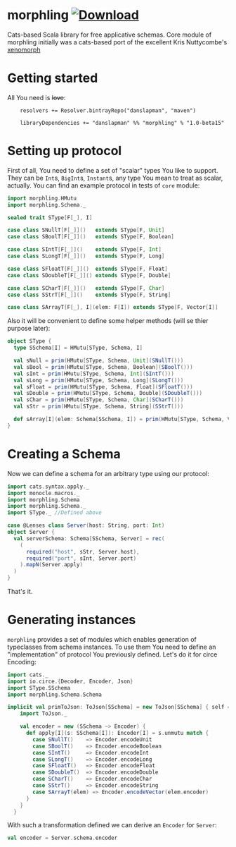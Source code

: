 # morphling [ ![Download](https://api.bintray.com/packages/danslapman/maven/morphling/images/download.svg) ](https://bintray.com/danslapman/maven/morphling/_latestVersion)
Cats-based Scala library for free applicative schemas. Core module of morphling
initially was a cats-based port of the excellent Kris Nuttycombe's [xenomorph](https://github.com/nuttycom/xenomorph)

# Getting started

All You need is ~~love~~:

```
    resolvers += Resolver.bintrayRepo("danslapman", "maven")

    libraryDependencies += "danslapman" %% "morphling" % "1.0-beta15"
```

# Setting up protocol
First of all, You need to define a set of "scalar" types You like to support.
They can be `Int`s, `BigInt`s, `Instant`s, any type You mean to treat as scalar, actually.
You can find an example protocol in tests of `core` module:

```scala
import morphling.HMutu
import morphling.Schema._

sealed trait SType[F[_], I]

case class SNullT[F[_]]()   extends SType[F, Unit]
case class SBoolT[F[_]]()   extends SType[F, Boolean]

case class SIntT[F[_]]()    extends SType[F, Int]
case class SLongT[F[_]]()   extends SType[F, Long]

case class SFloatT[F[_]]()  extends SType[F, Float]
case class SDoubleT[F[_]]() extends SType[F, Double]

case class SCharT[F[_]]()   extends SType[F, Char]
case class SStrT[F[_]]()    extends SType[F, String]

case class SArrayT[F[_], I](elem: F[I]) extends SType[F, Vector[I]]
```

Also it will be convenient to define some helper methods (will se thier purpose later):
```scala
object SType {
  type SSchema[I] = HMutu[SType, Schema, I]

  val sNull = prim(HMutu[SType, Schema, Unit](SNullT()))
  val sBool = prim(HMutu[SType, Schema, Boolean](SBoolT()))
  val sInt = prim(HMutu[SType, Schema, Int](SIntT()))
  val sLong = prim(HMutu[SType, Schema, Long](SLongT()))
  val sFloat = prim(HMutu[SType, Schema, Float](SFloatT()))
  val sDouble = prim(HMutu[SType, Schema, Double](SDoubleT()))
  val sChar = prim(HMutu[SType, Schema, Char](SCharT()))
  val sStr = prim(HMutu[SType, Schema, String](SStrT()))

  def sArray[I](elem: Schema[SSchema, I]) = prim(HMutu[SType, Schema, Vector[I]](SArrayT(elem)))
}
```

# Creating a Schema

Now we can define a schema for an arbitrary type using our protocol:

```scala
import cats.syntax.apply._
import monocle.macros._
import morphling.Schema
import morphling.Schema._
import SType._ //Defined above

case @Lenses class Server(host: String, port: Int)
object Server {
  val serverSchema: Schema[SSchema, Server] = rec(
    (
      required("host", sStr, Server.host),
      required("port", sInt, Server.port)
    ).mapN(Server.apply)
  )
}
```

That's it.

# Generating instances

`morphling` provides a set of modules which enables generation of typeclasses
from schema instances. To use them You need to define an "implementation"
of protocol You previously defined. Let's do it for circe Encoding:

```scala
import cats._
import io.circe.{Decoder, Encoder, Json}
import SType.SSchema
import morphling.Schema.Schema

implicit val primToJson: ToJson[SSchema] = new ToJson[SSchema] { self =>
    import ToJson._

    val encoder = new (SSchema ~> Encoder) {
      def apply[I](s: SSchema[I]): Encoder[I] = s.unmutu match {
        case SNullT()    => Encoder.encodeUnit
        case SBoolT()    => Encoder.encodeBoolean
        case SIntT()     => Encoder.encodeInt
        case SLongT()    => Encoder.encodeLong
        case SFloatT()   => Encoder.encodeFloat
        case SDoubleT()  => Encoder.encodeDouble
        case SCharT()    => Encoder.encodeChar
        case SStrT()     => Encoder.encodeString
        case SArrayT(elem) => Encoder.encodeVector(elem.encoder)
      }
    }
  }
```

With such a transformation defined we can derive an `Encoder` for `Server`:

```scala
val encoder = Server.schema.encoder
```